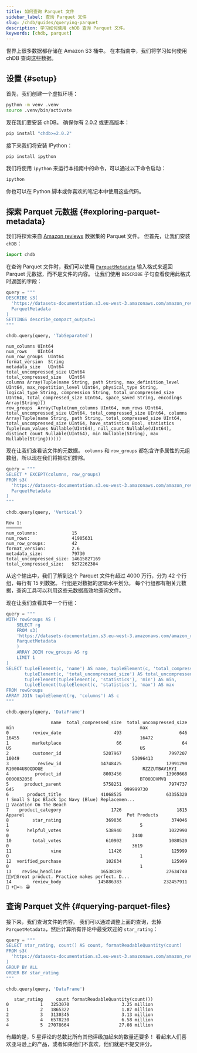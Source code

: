 ```yaml
---
title: 如何查询 Parquet 文件
sidebar_label: 查询 Parquet 文件
slug: /chdb/guides/querying-parquet
description: 学习如何使用 chDB 查询 Parquet 文件。
keywords: [chdb, parquet]
---
```


世界上很多数据都存储在 Amazon S3 桶中。
在本指南中，我们将学习如何使用 chDB 查询这些数据。

## 设置 {#setup}

首先，我们创建一个虚拟环境：

```bash
python -m venv .venv
source .venv/bin/activate
```

现在我们要安装 chDB。
确保你有 2.0.2 或更高版本：

```bash
pip install "chdb>=2.0.2"
```

接下来我们将安装 IPython：

```bash
pip install ipython
```

我们将使用 `ipython` 来运行本指南中的命令，可以通过以下命令启动：

```bash
ipython
```

你也可以在 Python 脚本或你喜欢的笔记本中使用这些代码。

## 探索 Parquet 元数据 {#exploring-parquet-metadata}

我们将探索来自 [Amazon reviews](/getting-started/example-datasets/amazon-reviews) 数据集的 Parquet 文件。
但首先，让我们安装 `chDB`：

```python
import chdb
```

在查询 Parquet 文件时，我们可以使用 [`ParquetMetadata`](/interfaces/formats/ParquetMetadata) 输入格式来返回 Parquet 元数据，而不是文件的内容。
让我们使用 `DESCRIBE` 子句查看使用此格式时返回的字段：

```python
query = """
DESCRIBE s3(
  'https://datasets-documentation.s3.eu-west-3.amazonaws.com/amazon_reviews/amazon_reviews_2015.snappy.parquet', 
  ParquetMetadata
)
SETTINGS describe_compact_output=1
"""

chdb.query(query, 'TabSeparated')
```

```text
num_columns	UInt64
num_rows	UInt64
num_row_groups	UInt64
format_version	String
metadata_size	UInt64
total_uncompressed_size	UInt64
total_compressed_size	UInt64
columns	Array(Tuple(name String, path String, max_definition_level UInt64, max_repetition_level UInt64, physical_type String, logical_type String, compression String, total_uncompressed_size UInt64, total_compressed_size UInt64, space_saved String, encodings Array(String)))
row_groups	Array(Tuple(num_columns UInt64, num_rows UInt64, total_uncompressed_size UInt64, total_compressed_size UInt64, columns Array(Tuple(name String, path String, total_compressed_size UInt64, total_uncompressed_size UInt64, have_statistics Bool, statistics Tuple(num_values Nullable(UInt64), null_count Nullable(UInt64), distinct_count Nullable(UInt64), min Nullable(String), max Nullable(String))))))
```

现在让我们查看该文件的元数据。
`columns` 和 `row_groups` 都包含许多属性的元组数组，所以现在我们将把它们排除。

```python
query = """
SELECT * EXCEPT(columns, row_groups)
FROM s3(
  'https://datasets-documentation.s3.eu-west-3.amazonaws.com/amazon_reviews/amazon_reviews_2015.snappy.parquet', 
  ParquetMetadata
)
"""

chdb.query(query, 'Vertical')
```

```text
Row 1:
──────
num_columns:             15
num_rows:                41905631
num_row_groups:          42
format_version:          2.6
metadata_size:           79730
total_uncompressed_size: 14615827169
total_compressed_size:   9272262304
```

从这个输出中，我们了解到这个 Parquet 文件有超过 4000 万行，分为 42 个行组，每行有 15 列数据。
行组是对数据的逻辑水平划分。
每个行组都有相关元数据，查询工具可以利用这些元数据高效地查询文件。

现在让我们查看其中一个行组：

```python
query = """
WITH rowGroups AS (
    SELECT rg
    FROM s3(
    'https://datasets-documentation.s3.eu-west-3.amazonaws.com/amazon_reviews/amazon_reviews_2015.snappy.parquet',
    ParquetMetadata
    )
    ARRAY JOIN row_groups AS rg
    LIMIT 1
)
SELECT tupleElement(c, 'name') AS name, tupleElement(c, 'total_compressed_size') AS total_compressed_size, 
       tupleElement(c, 'total_uncompressed_size') AS total_uncompressed_size,
       tupleElement(tupleElement(c, 'statistics'), 'min') AS min,
       tupleElement(tupleElement(c, 'statistics'), 'max') AS max
FROM rowGroups
ARRAY JOIN tupleElement(rg, 'columns') AS c
"""

chdb.query(query, 'DataFrame')
```

```text
                 name  total_compressed_size  total_uncompressed_size                                                min                                                max
0         review_date                    493                      646                                              16455                                              16472
1         marketplace                     66                       64                                                 US                                                 US
2         customer_id                5207967                  7997207                                              10049                                           53096413
3           review_id               14748425                 17991290                                     R10004U8OQDOGE                                      RZZZUTBAV1RYI
4          product_id                8003456                 13969668                                         0000032050                                         BT00DDVMVQ
5      product_parent                5758251                  7974737                                                645                                          999999730
6       product_title               41068525                 63355320  ! Small S 1pc Black 1pc Navy (Blue) Replacemen...                            🌴 Vacation On The Beach
7    product_category                   1726                     1815                                            Apparel                                       Pet Products
8         star_rating                 369036                   374046                                                  1                                                  5
9       helpful_votes                 538940                  1022990                                                  0                                               3440
10        total_votes                 610902                  1080520                                                  0                                               3619
11               vine                  11426                   125999                                                  0                                                  1
12  verified_purchase                 102634                   125999                                                  0                                                  1
13    review_headline               16538189                 27634740                                                     🤹🏽‍♂️🎤Great product. Practice makes perfect. D...
14        review_body              145886383                232457911                                                                                              🚅 +🐧=💥 😀
```

## 查询 Parquet 文件 {#querying-parquet-files}

接下来，我们查询文件的内容。
我们可以通过调整上面的查询，去掉 `ParquetMetadata`，然后计算所有评论中最受欢迎的 `star_rating`：

```python
query = """
SELECT star_rating, count() AS count, formatReadableQuantity(count)
FROM s3(
  'https://datasets-documentation.s3.eu-west-3.amazonaws.com/amazon_reviews/amazon_reviews_2015.snappy.parquet'
)
GROUP BY ALL
ORDER BY star_rating
"""

chdb.query(query, 'DataFrame')
```

```text
   star_rating     count formatReadableQuantity(count())
0            1   3253070                    3.25 million
1            2   1865322                    1.87 million
2            3   3130345                    3.13 million
3            4   6578230                    6.58 million
4            5  27078664                   27.08 million
```

有趣的是，5 星评论的总数比所有其他评级加起来的数量还要多！
看起来人们喜欢亚马逊上的产品，或者如果他们不喜欢，他们就是不提交评分。
